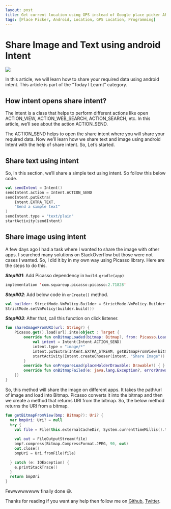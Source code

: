 ```yaml
---
layout: post
title: Get current location using GPS instead of Google place picker API
tags: [Place Picker, Android, Location, GPS Location, Programming]
---
```


# Share Image and Text using android Intent
![](https://miro.medium.com/max/158/1*6-Or1AYLkeMeCBLE7xDDZA.jpeg)

In this article, we will learn how to share your required data using android intent. This article is part of the “Today I Learnt” category.

## How intent opens share intent?
The intent is a class that helps to perform different actions like open ACTION_VIEW, ACTION_WEB_SEARCH, ACTION_SEARCH, etc. In this article, we’ll see about the action ACTION_SEND.

The ACTION_SEND helps to open the share intent where you will share your required data. Now we’ll learn how we share text and image using android Intent with the help of share intent. So, Let’s started.

## Share text using intent
So, In this section, we’ll share a simple text using intent. So follow this below code.

````Kotlin 
val sendIntent = Intent()
sendIntent.action = Intent.ACTION_SEND
sendIntent.putExtra(
    Intent.EXTRA_TEXT,
    "Send a simple text"
)
sendIntent.type = "text/plain"
startActivity(sendIntent)

````

## Share image using intent

A few days ago I had a task where I wanted to share the image with other apps. I searched many solutions on StackOverflow but those were not cases I wanted. So, I did it by in my own way using Picasso library. Here are the steps to do this.

***Step#01***: Add Picasso dependency in `build.gradle(app)`

````Kotlin
implementation 'com.squareup.picasso:picasso:2.71828'
````


***Step#02***: Add below code in `onCreate()` method. 


````Kotlin
val builder: StrictMode.VmPolicy.Builder = StrictMode.VmPolicy.Builder()
StrictMode.setVmPolicy(builder.build())
````


***Step#03***: After that, call this function on click listener. 


````Kotlin
fun shareImageFromURI(url: String?) {
    Picasso.get().load(url).into(object : Target {
        override fun onBitmapLoaded(bitmap: Bitmap?, from: Picasso.LoadedFrom?) {
            val intent = Intent(Intent.ACTION_SEND)
            intent.type = "image/*"
            intent.putExtra(Intent.EXTRA_STREAM, getBitmapFromView(bitmap))
            startActivity(Intent.createChooser(intent, "Share Image"))
        }
        override fun onPrepareLoad(placeHolderDrawable: Drawable?) { }
        override fun onBitmapFailed(e: java.lang.Exception?, errorDrawable: Drawable?) { }
    })
}

````

So, this method will share the image on different apps. It takes the path/url of image and load into Bitmap. Picasso converts it into the bitmap and then we create a method that returns URI from the bitmap. So, the below method returns the URI from a bitmap.

````Kotlin
fun getBitmapFromView(bmp: Bitmap?): Uri? {
  var bmpUri: Uri? = null
  try {
    val file = File(this.externalCacheDir, System.currentTimeMillis().toString() + ".jpg")
    
    val out = FileOutputStream(file)
    bmp?.compress(Bitmap.CompressFormat.JPEG, 90, out)
    out.close()
    bmpUri = Uri.fromFile(file)

  } catch (e: IOException) {
    e.printStackTrace()
  }
  return bmpUri
}
````

Fewwwwwwww finally done 😃.

Thanks for reading if you want any help then follow me on [Github](https://github.com/AminullahTajMuhammad), [Twitter](https://twitter.com/tajaminullah).

